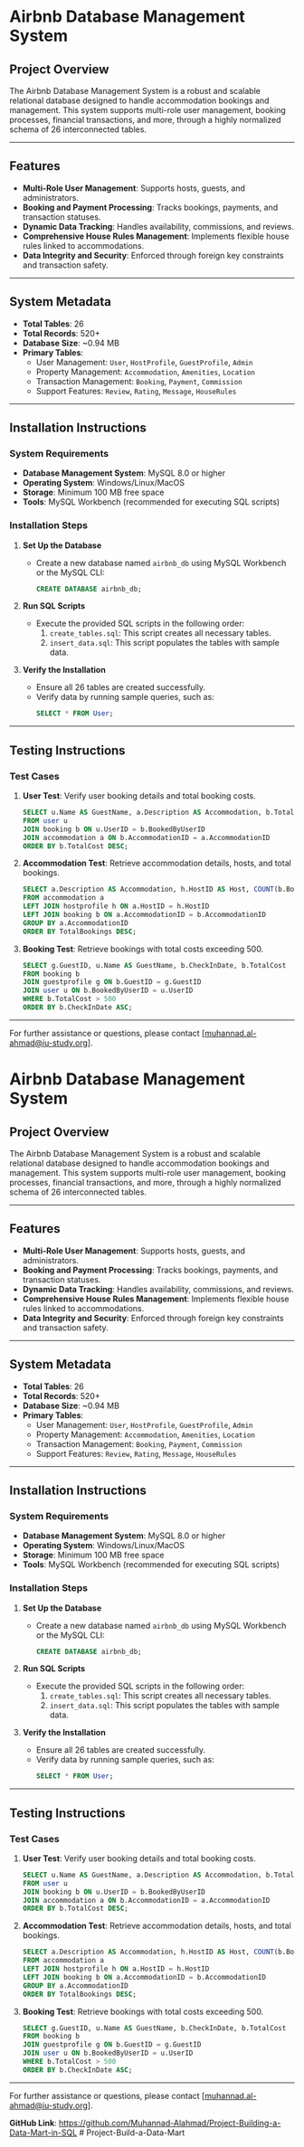 # Airbnb Database Management System

## Project Overview
The Airbnb Database Management System is a robust and scalable relational database designed to handle accommodation bookings and management. This system supports multi-role user management, booking processes, financial transactions, and more, through a highly normalized schema of 26 interconnected tables.

---

## Features
- **Multi-Role User Management**: Supports hosts, guests, and administrators.
- **Booking and Payment Processing**: Tracks bookings, payments, and transaction statuses.
- **Dynamic Data Tracking**: Handles availability, commissions, and reviews.
- **Comprehensive House Rules Management**: Implements flexible house rules linked to accommodations.
- **Data Integrity and Security**: Enforced through foreign key constraints and transaction safety.

---

## System Metadata
- **Total Tables**: 26
- **Total Records**: 520+
- **Database Size**: ~0.94 MB
- **Primary Tables**:
  - User Management: `User`, `HostProfile`, `GuestProfile`, `Admin`
  - Property Management: `Accommodation`, `Amenities`, `Location`
  - Transaction Management: `Booking`, `Payment`, `Commission`
  - Support Features: `Review`, `Rating`, `Message`, `HouseRules`

---

## Installation Instructions

### System Requirements
- **Database Management System**: MySQL 8.0 or higher
- **Operating System**: Windows/Linux/MacOS
- **Storage**: Minimum 100 MB free space
- **Tools**: MySQL Workbench (recommended for executing SQL scripts)

### Installation Steps
1. **Set Up the Database**
    - Create a new database named `airbnb_db` using MySQL Workbench or the MySQL CLI:
      ```sql
      CREATE DATABASE airbnb_db;
      ```

2. **Run SQL Scripts**
    - Execute the provided SQL scripts in the following order:
      1. `create_tables.sql`: This script creates all necessary tables.
      2. `insert_data.sql`: This script populates the tables with sample data.

3. **Verify the Installation**
    - Ensure all 26 tables are created successfully.
    - Verify data by running sample queries, such as:
      ```sql
      SELECT * FROM User;
      ```

---

## Testing Instructions

### Test Cases
1. **User Test**: Verify user booking details and total booking costs.
    ```sql
    SELECT u.Name AS GuestName, a.Description AS Accommodation, b.TotalCost AS BookingCost
    FROM user u
    JOIN booking b ON u.UserID = b.BookedByUserID
    JOIN accommodation a ON b.AccommodationID = a.AccommodationID
    ORDER BY b.TotalCost DESC;
    ```

2. **Accommodation Test**: Retrieve accommodation details, hosts, and total bookings.
    ```sql
    SELECT a.Description AS Accommodation, h.HostID AS Host, COUNT(b.BookingID) AS TotalBookings
    FROM accommodation a
    LEFT JOIN hostprofile h ON a.HostID = h.HostID
    LEFT JOIN booking b ON a.AccommodationID = b.AccommodationID
    GROUP BY a.AccommodationID
    ORDER BY TotalBookings DESC;
    ```

3. **Booking Test**: Retrieve bookings with total costs exceeding 500.
    ```sql
    SELECT g.GuestID, u.Name AS GuestName, b.CheckInDate, b.TotalCost
    FROM booking b
    JOIN guestprofile g ON b.GuestID = g.GuestID
    JOIN user u ON b.BookedByUserID = u.UserID
    WHERE b.TotalCost > 500
    ORDER BY b.CheckInDate ASC;
    ```

---

For further assistance or questions, please contact [muhannad.al-ahmad@iu-study.org].
# Airbnb Database Management System

## Project Overview
The Airbnb Database Management System is a robust and scalable relational database designed to handle accommodation bookings and management. This system supports multi-role user management, booking processes, financial transactions, and more, through a highly normalized schema of 26 interconnected tables.

---

## Features
- **Multi-Role User Management**: Supports hosts, guests, and administrators.
- **Booking and Payment Processing**: Tracks bookings, payments, and transaction statuses.
- **Dynamic Data Tracking**: Handles availability, commissions, and reviews.
- **Comprehensive House Rules Management**: Implements flexible house rules linked to accommodations.
- **Data Integrity and Security**: Enforced through foreign key constraints and transaction safety.

---

## System Metadata
- **Total Tables**: 26
- **Total Records**: 520+
- **Database Size**: ~0.94 MB
- **Primary Tables**:
  - User Management: `User`, `HostProfile`, `GuestProfile`, `Admin`
  - Property Management: `Accommodation`, `Amenities`, `Location`
  - Transaction Management: `Booking`, `Payment`, `Commission`
  - Support Features: `Review`, `Rating`, `Message`, `HouseRules`

---

## Installation Instructions

### System Requirements
- **Database Management System**: MySQL 8.0 or higher
- **Operating System**: Windows/Linux/MacOS
- **Storage**: Minimum 100 MB free space
- **Tools**: MySQL Workbench (recommended for executing SQL scripts)

### Installation Steps
1. **Set Up the Database**
    - Create a new database named `airbnb_db` using MySQL Workbench or the MySQL CLI:
      ```sql
      CREATE DATABASE airbnb_db;
      ```

2. **Run SQL Scripts**
    - Execute the provided SQL scripts in the following order:
      1. `create_tables.sql`: This script creates all necessary tables.
      2. `insert_data.sql`: This script populates the tables with sample data.

3. **Verify the Installation**
    - Ensure all 26 tables are created successfully.
    - Verify data by running sample queries, such as:
      ```sql
      SELECT * FROM User;
      ```

---

## Testing Instructions

### Test Cases
1. **User Test**: Verify user booking details and total booking costs.
    ```sql
    SELECT u.Name AS GuestName, a.Description AS Accommodation, b.TotalCost AS BookingCost
    FROM user u
    JOIN booking b ON u.UserID = b.BookedByUserID
    JOIN accommodation a ON b.AccommodationID = a.AccommodationID
    ORDER BY b.TotalCost DESC;
    ```

2. **Accommodation Test**: Retrieve accommodation details, hosts, and total bookings.
    ```sql
    SELECT a.Description AS Accommodation, h.HostID AS Host, COUNT(b.BookingID) AS TotalBookings
    FROM accommodation a
    LEFT JOIN hostprofile h ON a.HostID = h.HostID
    LEFT JOIN booking b ON a.AccommodationID = b.AccommodationID
    GROUP BY a.AccommodationID
    ORDER BY TotalBookings DESC;
    ```

3. **Booking Test**: Retrieve bookings with total costs exceeding 500.
    ```sql
    SELECT g.GuestID, u.Name AS GuestName, b.CheckInDate, b.TotalCost
    FROM booking b
    JOIN guestprofile g ON b.GuestID = g.GuestID
    JOIN user u ON b.BookedByUserID = u.UserID
    WHERE b.TotalCost > 500
    ORDER BY b.CheckInDate ASC;
    ```

---

For further assistance or questions, please contact [muhannad.al-ahmad@iu-study.org].

**GitHub Link**:
https://github.com/Muhannad-Alahmad/Project-Building-a-Data-Mart-in-SQL
#   P r o j e c t - B u i l d - a - D a t a - M a r t  
 